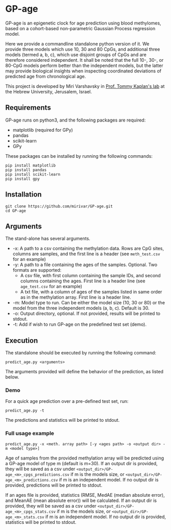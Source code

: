 # GP-age

GP-age is an epigenetic clock for age prediction using blood methylomes, based on a cohort-based non-parametric Gaussian Process regression model. 

Here we provide a commandline standalone python version of it. We provide three models which use 10, 30 and 80 CpGs, and additional three models (termed a, b, c), which use disjoint groups of CpGs and are therefore considered independent. It shall be noted that the full 10-, 30-, or 80-CpG models perform better than the independent models, but the latter may provide biological insights when inspecting coordinated deviations of predicted age from chronological age.

This project is developed by Miri Varshavsky in [Prof. Tommy Kaplan's lab](https://www.cs.huji.ac.il/~tommy/) at the Hebrew University, Jerusalem, Israel.
 
## Requirements
GP-age runs on python3, and the following packages are required:

* matplotlib (required for GPy)
* pandas
* scikit-learn
* GPy

These packages can be installed by running the following commands:
```
pip install matplotlib
pip install pandas
pip install scikit-learn
pip install gpy
```

## Installation
```
git clone https://github.com/mirivar/GP-age.git
cd GP-age
```

## Arguments
The stand-alone has several arguments.
* -x: A path to a csv containing the methylation data. Rows are CpG sites, columns are samples, and the first line is a header (see `meth_test.csv` for an example)
* -y: A path to a file containing the ages of the samples. Optional. Two formats are supported:
  * A csv file, with first column containing the sample IDs, and second columns containing the ages. First line is a header line (see `age_test.csv` for an example)
  * A txt file, with a column of ages of the samples listed in same order as in the methylation array. First line is a header line.
* -m: Model type to run. Can be either the model size (10, 30 or 80) or the model from the three independent models (a, b, c). Default is 30.
* -o: Output directory, optional. If not provided, results will be printed to stdout.
* -t: Add if wish to run GP-age on the predefined test set (demo).

## Execution
The standalone should be executed by running the following command:
```
predict_age.py <arguments>
```
The arguments provided will define the behavior of the prediction, as listed below.

### Demo
For a quick age prediction over a pre-defined test set, run:
```
predict_age.py -t
```
The predictions and statistics will be printed to stdout.

### Full usage example
```
predict_age.py -x <meth. array path> [-y <ages path> -o <output dir> -m <model type>]
```
Age of samples from the provided methylation array will be predicted using a GP-age model of type m (default is m=30). If an output dir is provided, they will be saved as a csv under `<output_dir>/GP-age_<m>_cpgs_predictions.csv` if m is the models size, or `<output_dir>/GP-age_<m>_predictions.csv` if m is an independent model. If no output dir is provided, predictions will be printed to stdout.

If an ages file is provided, statistics (RMSE, MedAE (median absolute error), and MeanAE (mean absolute error)) will be calculated. If an output dir is provided, they will be saved as a csv under `<output_dir>/GP-age_<m>_cpgs_stats.csv` if m is the models size, or `<output_dir>/GP-age_<m>_stats.csv` if m is an independent model. If no output dir is provided, statistics will be printed to stdout.
